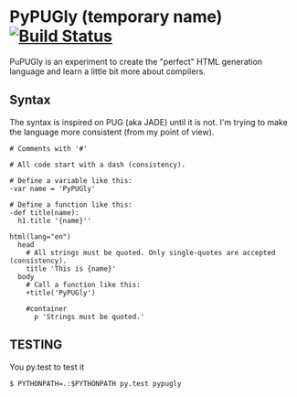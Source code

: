# PyPUGly (temporary name) [![Build Status](https://travis-ci.org/zerotk/pypugly.svg)](https://travis-ci.org/zerotk/pypugly)

PuPUGly is an experiment to create the "perfect" HTML generation language and learn a little bit more about compilers.


## Syntax

The syntax is inspired on PUG (aka JADE) until it is not. I'm trying to make the language more consistent (from my point of view).

```
# Comments with '#'

# All code start with a dash (consistency).

# Define a variable like this:
-var name = 'PyPUGly'

# Define a function like this:
-def title(name):
  h1.title '{name}''

html(lang="en")
  head
    # All strings must be quoted. Only single-quotes are accepted (consistency).
    title 'This is {name}'
  body
    # Call a function like this:
    +title('PyPUGly')

    #container
      p 'Strings must be quoted.'
```


## TESTING

You py.test to test it

```console
$ PYTHONPATH=.:$PYTHONPATH py.test pypugly
```

